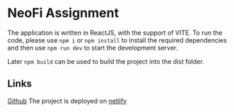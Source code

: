 # NeoFi Assignment

The application is written in ReactJS, with the support of VITE.
To run the code, please use `npm i` or `npm install` to install the required dependencies and then use `npm run dev` to start the development server.

Later `npm build` can be used to build the project into the dist folder.

## Links

[Github](https://github.com/UttejK/NeoFi-UI)
The project is deployed on [netlify](https://uttejk-neofi.netlify.app/)

